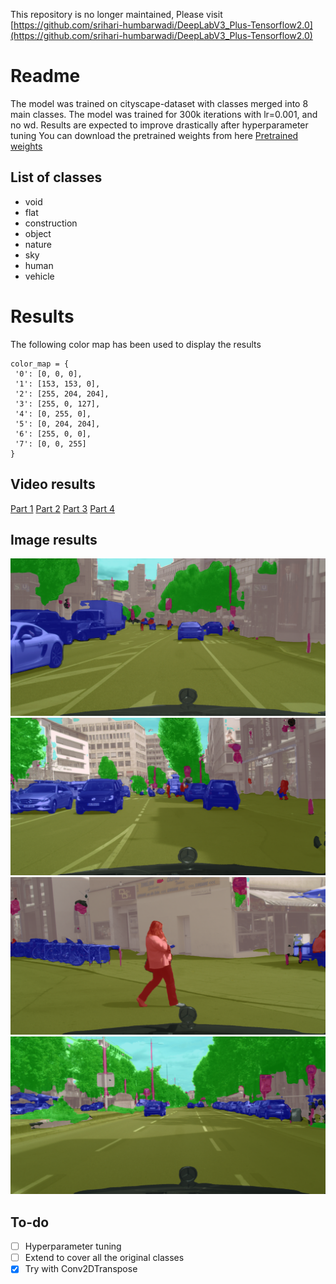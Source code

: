 This repository is no longer maintained,
Please visit [https://github.com/srihari-humbarwadi/DeepLabV3_Plus-Tensorflow2.0](https://github.com/srihari-humbarwadi/DeepLabV3_Plus-Tensorflow2.0)

# Readme
The model was trained on cityscape-dataset with classes merged into 8 main classes.
The model was trained for 300k iterations with lr=0.001, and no wd.
Results are expected to improve drastically after hyperparameter tuning
You can download the pretrained weights from here
[Pretrained weights](https://drive.google.com/file/d/1RaRn9eI40ZDXAX-ajnCT0oWJclR8w9RF/view?usp=sharing)
## List of classes
  - void
  - flat
  - construction
  - object
  - nature
  - sky
  - human
  - vehicle

# Results
The following color map has been used to display the results
```
color_map = {
 '0': [0, 0, 0],
 '1': [153, 153, 0],
 '2': [255, 204, 204],
 '3': [255, 0, 127],
 '4': [0, 255, 0],
 '5': [0, 204, 204],
 '6': [255, 0, 0],
 '7': [0, 0, 255]
}
```

## Video results
[Part 1](https://youtu.be/ehy4yoVLuvM)
[Part 2](https://youtu.be/Q7Z_4USTNuU)
[Part 3](https://youtu.be/x5JNB3NrNfY)
[Part 4](https://youtu.be/YwalCv13E0Q)

## Image results
![image 1](outputs2/1.png)
![image 1](outputs2/3.png)
![image 1](outputs2/2.png)
![image 1](outputs2/4.png)
  
## To-do
- [ ] Hyperparameter tuning
- [ ] Extend to cover all the original classes
- [X] Try with Conv2DTranspose
